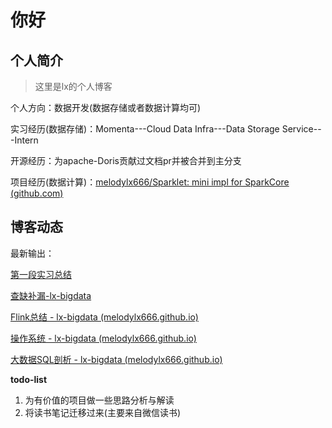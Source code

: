 # 你好

## 个人简介

> 这里是lx的个人博客

个人方向：数据开发(数据存储或者数据计算均可)

实习经历(数据存储)：Momenta---Cloud Data Infra---Data Storage Service---Intern

开源经历：为apache-Doris贡献过文档pr并被合并到主分支

项目经历(数据计算)：[melodylx666/Sparklet: mini impl for SparkCore (github.com)](https://github.com/melodylx666/Sparklet)

## 博客动态

最新输出：

[第一段实习总结](https://melodylx666.github.io/lx-bigdata/Project/first-intern-summary/)

[查缺补漏-lx-bigdata](https://melodylx666.github.io/lx-bigdata/dataWarehouse/interview/)

[Flink总结 - lx-bigdata (melodylx666.github.io)](https://melodylx666.github.io/lx-bigdata/dataWarehouse/flink_learn/)

[操作系统 - lx-bigdata (melodylx666.github.io)](https://melodylx666.github.io/lx-bigdata/BaseSkill/store/)

[大数据SQL剖析 - lx-bigdata (melodylx666.github.io)](https://melodylx666.github.io/lx-bigdata/dataWarehouse/%E5%A4%A7%E6%95%B0%E6%8D%AESQL/)

**todo-list**

1. 为有价值的项目做一些思路分析与解读
2. 将读书笔记迁移过来(主要来自微信读书)
